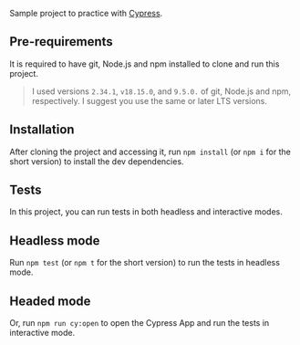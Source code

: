 Sample project to practice with [Cypress](https://cypress.io).

## Pre-requirements

It is required to have git, Node.js and npm installed to clone and run this project.

> I used versions `2.34.1`, `v18.15.0`, and `9.5.0.` of git, Node.js and npm, respectively. I suggest you use the same or later LTS versions.

## Installation

After cloning the project and accessing it, run `npm install` (or `npm i` for the short version) to install the dev dependencies.

## Tests

In this project, you can run tests in both headless and interactive modes.

## Headless mode

Run `npm test` (or `npm t` for the short version) to run the tests in headless mode.

## Headed mode

Or, run `npm run cy:open` to open the Cypress App and run the tests in interactive mode.
